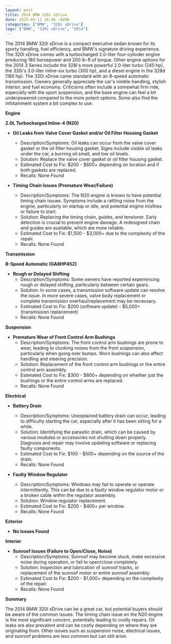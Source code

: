 ```yaml
---
layout: post
title: 2014 BMW 320i xDrive
date: 2025-03-12 16:48 -0400
categories: ["BMW", "320i xDrive"]
tags: ["BMW", "320i xDrive", "2014"]
---
```

The 2014 BMW 320i xDrive is a compact executive sedan known for its sporty handling, fuel efficiency, and BMW's signature driving experience. The 320i xDrive comes with a turbocharged 2.0-liter four-cylinder engine producing 180 horsepower and 200 lb-ft of torque. Other engine options for the 2014 3 Series include the 328i's more powerful 2.0-liter turbo (240 hp), the 335i's 3.0-liter inline-six turbo (300 hp), and a diesel engine in the 328d (180 hp). The 320i xDrive came standard with an 8-speed automatic transmission. Owners generally appreciate the car's nimble handling, stylish interior, and fuel economy. Criticisms often include a somewhat firm ride, especially with the sport suspension, and the base engine can feel a bit underpowered compared to the more potent options. Some also find the infotainment system a bit complex to use.

**Engine**

**2.0L Turbocharged Inline-4 (N20)**

*   **Oil Leaks from Valve Cover Gasket and/or Oil Filter Housing Gasket**
    *   Description/Symptoms: Oil leaks can occur from the valve cover gasket or the oil filter housing gasket. Signs include visible oil leaks under the car, a burning oil smell, and low oil levels.
    *   Solution: Replace the valve cover gasket or oil filter housing gasket.
    *   Estimated Cost to Fix: $200 - $600+ depending on location and if both gaskets are replaced.
    *   Recalls: None Found

*   **Timing Chain Issues (Premature Wear/Failure)**
    *   Description/Symptoms: The N20 engine is known to have potential timing chain issues. Symptoms include a rattling noise from the engine, particularly on startup or idle, and potential engine misfires or failure to start.
    *   Solution: Replacing the timing chain, guides, and tensioner. Early detection is crucial to prevent engine damage. A redesigned chain and guides are available, which are more reliable.
    *   Estimated Cost to Fix: $1,500 - $3,000+ due to the complexity of the repair.
    *   Recalls: None Found

**Transmission**

**8-Speed Automatic (GA8HP45Z)**

*   **Rough or Delayed Shifting**
    *   Description/Symptoms: Some owners have reported experiencing rough or delayed shifting, particularly between certain gears.
    *   Solution: In some cases, a transmission software update can resolve the issue. In more severe cases, valve body replacement or complete transmission overhaul/replacement may be necessary.
    *   Estimated Cost to Fix: $200 (software update) - $5,000+ (transmission replacement)
    *   Recalls: None Found

**Suspension**

*   **Premature Wear of Front Control Arm Bushings**
    *   Description/Symptoms: The front control arm bushings are prone to wear, leading to clunking noises from the front suspension, particularly when going over bumps. Worn bushings can also affect handling and steering precision.
    *   Solution: Replacement of the front control arm bushings or the entire control arm assembly.
    *   Estimated Cost to Fix: $300 - $800+ depending on whether just the bushings or the entire control arms are replaced.
    *   Recalls: None Found

**Electrical**

*   **Battery Drain**
    *   Description/Symptoms: Unexplained battery drain can occur, leading to difficulty starting the car, especially after it has been sitting for a while.
    *   Solution: Identifying the parasitic drain, which can be caused by various modules or accessories not shutting down properly. Diagnosis and repair may involve updating software or replacing faulty components.
    *   Estimated Cost to Fix: $100 - $500+ depending on the source of the drain.
    *   Recalls: None Found

*   **Faulty Window Regulator**
    *   Description/Symptoms: Windows may fail to operate or operate intermittently. This can be due to a faulty window regulator motor or a broken cable within the regulator assembly.
    *   Solution: Window regulator replacement.
    *   Estimated Cost to Fix: $200 - $400+ per window.
    *   Recalls: None Found

**Exterior**

*   **No Issues Found**

**Interior**

*   **Sunroof Issues (Failure to Open/Close, Noise)**
    *   Description/Symptoms: Sunroof may become stuck, make excessive noise during operation, or fail to open/close completely.
    *   Solution: Inspection and lubrication of sunroof tracks, or replacement of the sunroof motor or entire sunroof assembly.
    *   Estimated Cost to Fix: $200 - $1,000+ depending on the complexity of the repair.
    *   Recalls: None Found

**Summary**

The 2014 BMW 320i xDrive can be a great car, but potential buyers should be aware of the common issues. The timing chain issue on the N20 engine is the most significant concern, potentially leading to costly repairs. Oil leaks are also prevalent and can be costly depending on where they are originating from. Other issues such as suspension noise, electrical issues, and sunroof problems are less common but can still arise.

